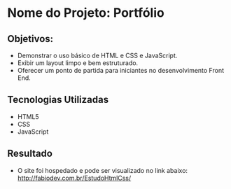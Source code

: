 # Nome do Projeto: Portfólio

## Objetivos:
- Demonstrar o uso básico de HTML e CSS e JavaScript.
- Exibir um layout limpo e bem estruturado.
- Oferecer um ponto de partida para iniciantes no desenvolvimento Front End.

## Tecnologias Utilizadas
- HTML5
- CSS
- JavaScript

## Resultado
- O site foi hospedado e pode ser visualizado no link abaixo: <br>
http://fabiodev.com.br/EstudoHtmlCss/
